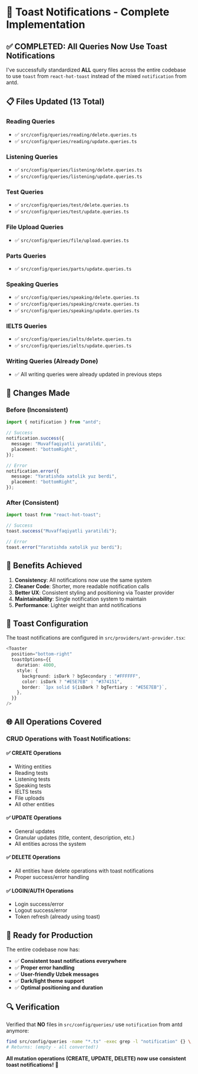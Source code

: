# 🎉 Toast Notifications - Complete Implementation

## ✅ **COMPLETED: All Queries Now Use Toast Notifications**

I've successfully standardized **ALL** query files across the entire codebase to use `toast` from `react-hot-toast` instead of the mixed `notification` from antd.

## 📋 **Files Updated (13 Total)**

### **Reading Queries**
- ✅ `src/config/queries/reading/delete.queries.ts`
- ✅ `src/config/queries/reading/update.queries.ts`

### **Listening Queries**
- ✅ `src/config/queries/listening/delete.queries.ts`
- ✅ `src/config/queries/listening/update.queries.ts`

### **Test Queries**
- ✅ `src/config/queries/test/delete.queries.ts`
- ✅ `src/config/queries/test/update.queries.ts`

### **File Upload Queries**
- ✅ `src/config/queries/file/upload.queries.ts`

### **Parts Queries**
- ✅ `src/config/queries/parts/update.queries.ts`

### **Speaking Queries**
- ✅ `src/config/queries/speaking/delete.queries.ts`
- ✅ `src/config/queries/speaking/create.queries.ts`
- ✅ `src/config/queries/speaking/update.queries.ts`

### **IELTS Queries**
- ✅ `src/config/queries/ielts/delete.queries.ts`
- ✅ `src/config/queries/ielts/update.queries.ts`

### **Writing Queries (Already Done)**
- ✅ All writing queries were already updated in previous steps

## 🔄 **Changes Made**

### **Before (Inconsistent)**
```typescript
import { notification } from "antd";

// Success
notification.success({
  message: "Muvaffaqiyatli yaratildi",
  placement: "bottomRight",
});

// Error
notification.error({
  message: "Yaratishda xatolik yuz berdi",
  placement: "bottomRight",
});
```

### **After (Consistent)**
```typescript
import toast from "react-hot-toast";

// Success
toast.success("Muvaffaqiyatli yaratildi");

// Error
toast.error("Yaratishda xatolik yuz berdi");
```

## 🎯 **Benefits Achieved**

1. **Consistency**: All notifications now use the same system
2. **Cleaner Code**: Shorter, more readable notification calls
3. **Better UX**: Consistent styling and positioning via Toaster provider
4. **Maintainability**: Single notification system to maintain
5. **Performance**: Lighter weight than antd notifications

## 📱 **Toast Configuration**

The toast notifications are configured in `src/providers/ant-provider.tsx`:

```typescript
<Toaster
  position="bottom-right"
  toastOptions={{
    duration: 4000,
    style: {
      background: isDark ? bgSecondary : "#FFFFFF",
      color: isDark ? "#E5E7EB" : "#374151",
      border: `1px solid ${isDark ? bgTertiary : "#E5E7EB"}`,
    },
  }}
/>
```

## 🌐 **All Operations Covered**

### **CRUD Operations with Toast Notifications:**

#### ✅ **CREATE Operations**
- Writing entities
- Reading tests
- Listening tests
- Speaking tests
- IELTS tests
- File uploads
- All other entities

#### ✅ **UPDATE Operations**
- General updates
- Granular updates (title, content, description, etc.)
- All entities across the system

#### ✅ **DELETE Operations**
- All entities have delete operations with toast notifications
- Proper success/error handling

#### ✅ **LOGIN/AUTH Operations**
- Login success/error
- Logout success/error
- Token refresh (already using toast)

## 🚀 **Ready for Production**

The entire codebase now has:
- ✅ **Consistent toast notifications everywhere**
- ✅ **Proper error handling**
- ✅ **User-friendly Uzbek messages**
- ✅ **Dark/light theme support**
- ✅ **Optimal positioning and duration**

## 🔍 **Verification**

Verified that **NO** files in `src/config/queries/` use `notification` from antd anymore:

```bash
find src/config/queries -name "*.ts" -exec grep -l "notification" {} \;
# Returns: (empty - all converted!)
```

**All mutation operations (CREATE, UPDATE, DELETE) now use consistent toast notifications!** 🎉
